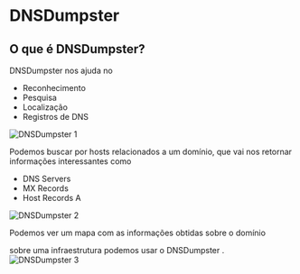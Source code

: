 # DNSDumpster

## O que é DNSDumpster?
DNSDumpster nos ajuda no
- Reconhecimento
- Pesquisa
- Localização
- Registros de DNS

![DNSDumpster 1](https://i.imgur.com/ALy0k0W.png)

Podemos buscar por hosts relacionados a um domínio, que vai nos retornar informações interessantes como
- DNS Servers
- MX Records
- Host Records A

![DNSDumpster 2](https://i.imgur.com/ifoeY5M.png)

Podemos ver um mapa com as informações obtidas sobre o domínio

sobre uma infraestrutura podemos usar o DNSDumpster .
![DNSDumpster 3](https://i.imgur.com/dM0YR6O.png)
